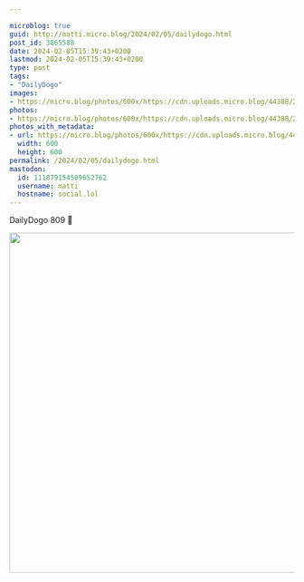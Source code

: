 ```yaml
---

microblog: true
guid: http://matti.micro.blog/2024/02/05/dailydogo.html
post_id: 3865588
date: 2024-02-05T15:39:43+0200
lastmod: 2024-02-05T15:39:43+0200
type: post
tags:
- "DailyDogo"
images:
- https://micro.blog/photos/600x/https://cdn.uploads.micro.blog/44388/2024/e4b358b2b3e84ffebb52e4b822945213.jpg
photos:
- https://micro.blog/photos/600x/https://cdn.uploads.micro.blog/44388/2024/e4b358b2b3e84ffebb52e4b822945213.jpg
photos_with_metadata:
- url: https://micro.blog/photos/600x/https://cdn.uploads.micro.blog/44388/2024/e4b358b2b3e84ffebb52e4b822945213.jpg
  width: 600
  height: 600
permalink: /2024/02/05/dailydogo.html
mastodon:
  id: 111879154509652762
  username: matti
  hostname: social.lol
---
```

DailyDogo 809 🐶

<img src="/media/uploads/2024/e4b358b2b3e84ffebb52e4b822945213.jpg" width="600" height="600" alt="" />
